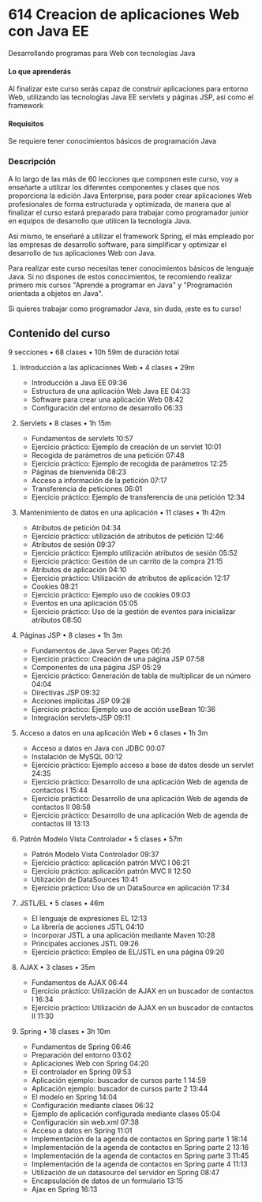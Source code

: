 # 614 Creacion de aplicaciones Web con Java EE

Desarrollando programas para Web con tecnologías Java

#### Lo que aprenderás

Al finalizar este curso serás capaz de construir aplicaciones para entorno Web, utilizando las tecnologías Java EE servlets y páginas JSP, así como el framework 

#### Requisitos

Se requiere tener conocimientos básicos de programación Java

### Descripción

A lo largo de las más de 60 lecciones que componen este curso, voy a enseñarte a utilizar los diferentes componentes y clases que nos proporciona la edición Java Enterprise, para poder crear aplicaciones Web profesionales de forma estructurada y optimizada, de manera que al finalizar el curso estará preparado para trabajar como programador junior en equipos de desarrollo que utilicen la tecnología Java.

Así mismo, te enseñaré a utilizar el framework Spring, el más empleado por las empresas de desarrollo software, para simplificar y optimizar el desarrollo de tus aplicaciones Web con Java.

Para realizar este curso necesitas tener conocimientos básicos de lenguaje Java. Si no dispones de estos conocimientos, te recomiendo realizar primero mis cursos "Aprende a programar en Java" y "Programación orientada a objetos en Java".

Si quieres trabajar como programador Java, sin duda, ¡este es tu curso!

## Contenido del curso  

9 secciones • 68 clases • 10h 59m de duración total

1. Introducción a las aplicaciones Web • 4 clases • 29m
   * Introducción a Java EE 09:36
   * Estructura de una aplicación Web Java EE 04:33
   * Software para crear una aplicación Web 08:42
   * Configuración del entorno de desarrollo 06:33

2. Servlets • 8 clases • 1h 15m
   * Fundamentos de servlets 10:57
   * Ejercicio práctico: Ejemplo de creación de un servlet 10:01
   * Recogida de parámetros de una petición 07:48
   * Ejercicio práctico: Ejemplo de recogida de parámetros 12:25
   * Páginas de bienvenida 08:23
   * Acceso a información de la petición 07:17
   * Transferencia de peticiones 06:01
   * Ejercicio práctico: Ejemplo de transferencia de una petición 12:34

3. Mantenimiento de datos en una aplicación • 11 clases • 1h 42m
   * Atributos de petición 04:34
   * Ejercicio práctico: utilización de atributos de petición 12:46
   * Atributos de sesión 09:37
   * Ejercicio práctico: Ejemplo utilización atributos de sesión 05:52
   * Ejercicio práctico: Gestión de un carrito de la compra 21:15
   * Atributos de aplicación 04:10
   * Ejercicio práctico: Utilización de atributos de aplicación 12:17
   * Cookies 08:21
   * Ejercicio práctico: Ejemplo uso de cookies 09:03
   * Eventos en una aplicación 05:05
   * Ejercicio práctico: Uso de la gestión de eventos para inicializar atributos 08:50

4. Páginas JSP • 8 clases • 1h 3m
   * Fundamentos de Java Server Pages 06:26
   * Ejercicio práctico: Creación de una página JSP 07:58
   * Componentes de una página JSP 05:29
   * Ejercicio práctico: Generación de tabla de multiplicar de un número 04:04
   * Directivas JSP 09:32
   * Acciones implícitas JSP 09:28
   * Ejercicio práctico: Ejemplo uso de acción useBean 10:36
   * Integración servlets-JSP 09:11

5. Acceso a datos en una aplicación Web • 6 clases • 1h 3m
   * Acceso a datos en Java con JDBC 00:07
   * Instalación de MySQL 00:12
   * Ejercicio práctico: Ejemplo acceso a base de datos desde un servlet 24:35
   * Ejercicio práctico: Desarrollo de una aplicación Web de agenda de contactos I 15:44
   * Ejercicio práctico: Desarrollo de una aplicación Web de agenda de contactos II 08:58
   * Ejercicio práctico: Desarrollo de una aplicación Web de agenda de contactos III 13:13

6. Patrón Modelo Vista Controlador • 5 clases • 57m
   * Patrón Modelo Vista Controlador 09:37
   * Ejercicio práctico: aplicación patrón MVC I 06:21
   * Ejercicio práctico: aplicación patrón MVC II 12:50
   * Utilización de DataSources 10:41
   * Ejercicio práctico: Uso de un DataSource en aplicación 17:34
   
7. JSTL/EL • 5 clases • 46m    
   * El lenguaje de expresiones EL 12:13
   * La librería de acciones JSTL 04:10
   * Incorporar JSTL a una aplicación mediante Maven 10:28
   * Principales acciones JSTL 09:26
   * Ejercicio práctico: Empleo de EL/JSTL en una página 09:20

8. AJAX • 3 clases • 35m 
   * Fundamentos de AJAX 06:44
   * Ejercicio práctico: Utilización de AJAX en un buscador de contactos I 16:34
   * Ejercicio práctico: Utilización de AJAX en un buscador de contactos II 11:30
   
9. Spring • 18 clases • 3h 10m
   * Fundamentos de Spring 06:46
   * Preparación del entorno 03:02
   * Aplicaciones Web con Spring 04:20
   * El controlador en Spring 09:53
   * Aplicación ejemplo: buscador de cursos parte 1 14:59
   * Aplicación ejemplo: buscador de cursos parte 2 13:44
   * El modelo en Spring 14:04
   * Configuración mediante clases 06:32
   * Ejemplo de aplicación configurada mediante clases 05:04
   * Configuración sin web.xml 07:38
   * Acceso a datos en Spring 11:01
   * Implementación de la agenda de contactos en Spring parte 1 18:14
   * Implementación de la agenda de contactos en Spring parte 2 13:16
   * Implementación de la agenda de contactos en Spring parte 3 11:45
   * Implementación de la agenda de contactos en Spring parte 4 11:13
   * Utilización de un datasource del servidor en Spring 08:47
   * Encapsulación de datos de un formulario 13:15
   * Ajax en Spring 16:13
